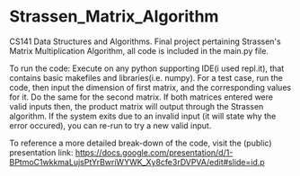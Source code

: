 # Strassen_Matrix_Algorithm
CS141 Data Structures and Algorithms. Final project pertaining Strassen's Matrix Multiplication Algorithm, all code is included in the main.py file. 

To run the code: Execute on any python supporting IDE(i used repl.it), that contains basic makefiles and libraries(i.e. numpy). For a test case, run the code, then input the dimension of first matrix, and the corresponding values for it. Do the same for the second matrix. If both matrices entered were valid inputs then, the product matrix will output through the Strassen algorithm. If the system exits due to an invalid input (it will state why the error occured), you can re-run to try a new valid input.


To reference a more detailed break-down of the code, visit the (public) presentation link:
https://docs.google.com/presentation/d/1-BPtmoC1wkkmaLujsPtYrBwriWYWK_Xy8cfe3rDVPVA/edit#slide=id.p 
